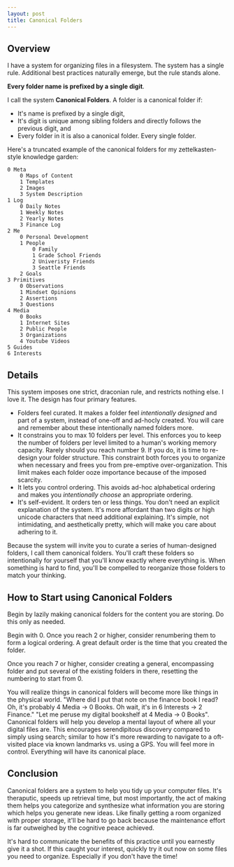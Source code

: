 ```yaml
---
layout: post
title: Canonical Folders
---
```


## Overview
I have a system for organizing files in a filesystem. The system has a single rule. Additional best practices naturally emerge, but the rule stands alone.

**Every folder name is prefixed by a single digit**.

I call the system **Canonical Folders**. A folder is a canonical folder if:
- It's name is prefixed by a single digit,
- It's digit is unique among sibling folders and directly follows the previous digit, and
- Every folder in it is also a canonical folder. Every single folder.


Here's a truncated example of the canonical folders for my zettelkasten-style knowledge garden:

```
0 Meta
	0 Maps of Content
	1 Templates
	2 Images
	3 System Description
1 Log
	0 Daily Notes
	1 Weekly Notes
	2 Yearly Notes
	3 Finance Log
2 Me
	0 Personal Development
	1 People
		0 Family
		1 Grade School Friends
		2 Univeristy Friends
		3 Seattle Friends
	2 Goals
3 Primitives
	0 Observations
	1 Mindset Opinions
	2 Assertions
	3 Questions
4 Media
	0 Books
	1 Internet Sites
	2 Public People
	3 Organizations
	4 Youtube Videos
5 Guides
6 Interests
```

## Details
This system imposes one strict, draconian rule, and restricts nothing else. I love it. The design has four primary features.

- Folders feel curated. It makes a folder feel *intentionally designed* and part of a system, instead of one-off and ad-hocly created. You will care and remember about these intentionally named folders more.
- It constrains you to max 10 folders per level. This enforces you to keep the number of folders per level limited to a human's working memory capacity. Rarely should you reach number 9. If you do, it is time to re-design your folder structure. This constraint both forces you to organize when necessary and frees you from pre-emptive over-organization. This limit makes each folder ooze importance because of the imposed scarcity.
- It lets you control ordering. This avoids ad-hoc alphabetical ordering and makes you *intentionally choose* an appropriate ordering.
- It's self-evident. It orders ten or less things. You don't need an explicit explanation of the system. It's more affordant than two digits or high unicode characters that need additional explaining. It's simple, not intimidating, and aesthetically pretty, which will make you care about adhering to it.

Because the system will invite you to curate a series of human-designed folders, I call them canonical folders. You'll craft these folders so intentionally for yourself that you'll know exactly where everything is. When something is hard to find, you'll be compelled to reorganize those folders to match your thinking. 

## How to Start using Canonical Folders
Begin by lazily making canonical folders for the content you are storing. Do this only as needed. 

Begin with 0. Once you reach 2 or higher, consider renumbering them to form a logical ordering. A great default order is the time that you created the folder.

Once you reach 7 or higher, consider creating a general, encompassing folder and put several of the existing folders in there, resetting the numbering to start from 0.

You will realize things in canonical folders will become more like things in the physical world. "Where did I put that note on the finance book I read? Oh, it's probably 4 Media -> 0 Books. Oh wait, it's in 6 Interests -> 2 Finance." "Let me peruse my digital bookshelf at 4 Media -> 0 Books". Canonical folders will help you develop a  mental layout of where all your digital files are. This encourages serendipitous discovery compared to simply using search; similar to how it's more rewarding to navigate to a oft-visited place via known landmarks vs. using a GPS. You will feel more in control. Everything will have its canonical place.

## Conclusion
Canonical folders are a system to help you tidy up your computer files. It's theraputic, speeds up retrieval time, but most importantly, the act of making them helps you categorize and synthesize what information you are storing which helps you generate new ideas. Like finally getting a room organized with proper storage, it'll be hard to go back because the maintenance effort is far outweighed by the cognitive peace achieved.

It's hard to communicate the benefits of this practice until you earnestly give it a shot. If this caught your interest, quickly try it out now on some files you need to organize. Especially if you don't have the time!
